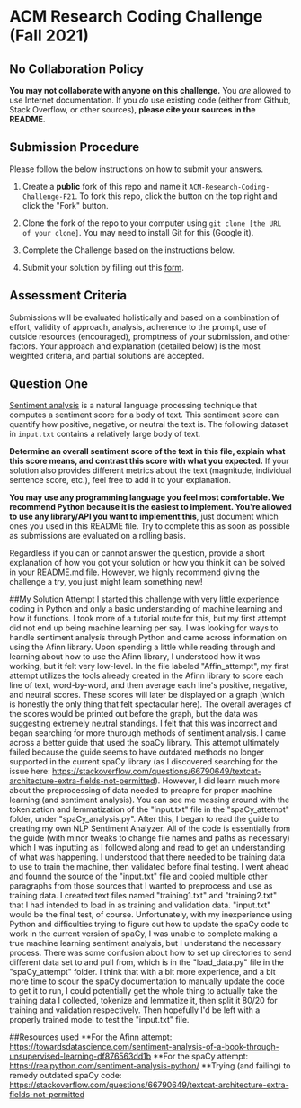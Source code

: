 # ACM Research Coding Challenge (Fall 2021)

## [](https://github.com/ACM-Research/Coding-Challenge-F21#no-collaboration-policy)No Collaboration Policy

**You may not collaborate with anyone on this challenge.**  You  _are_  allowed to use Internet documentation. If you  _do_  use existing code (either from Github, Stack Overflow, or other sources),  **please cite your sources in the README**.

## [](https://github.com/ACM-Research/Coding-Challenge-F21#submission-procedure)Submission Procedure

Please follow the below instructions on how to submit your answers.

1.  Create a  **public**  fork of this repo and name it  `ACM-Research-Coding-Challenge-F21`. To fork this repo, click the button on the top right and click the "Fork" button.

2.  Clone the fork of the repo to your computer using  `git clone [the URL of your clone]`. You may need to install Git for this (Google it).

3.  Complete the Challenge based on the instructions below.

4.  Submit your solution by filling out this [form](https://acmutd.typeform.com/to/zF1IcBGR).

## Assessment Criteria 

Submissions will be evaluated holistically and based on a combination of effort, validity of approach, analysis, adherence to the prompt, use of outside resources (encouraged), promptness of your submission, and other factors. Your approach and explanation (detailed below) is the most weighted criteria, and partial solutions are accepted. 

## [](https://github.com/ACM-Research/Coding-Challenge-S21#question-one)Question One

[Sentiment analysis](https://en.wikipedia.org/wiki/Sentiment_analysis) is a natural language processing technique that computes a sentiment score for a body of text. This sentiment score can quantify how positive, negative, or neutral the text is. The following dataset in  `input.txt`  contains a relatively large body of text.

**Determine an overall sentiment score of the text in this file, explain what this score means, and contrast this score with what you expected.**  If your solution also provides different metrics about the text (magnitude, individual sentence score, etc.), feel free to add it to your explanation.   

**You may use any programming language you feel most comfortable. We recommend Python because it is the easiest to implement. You're allowed to use any library/API you want to implement this**, just document which ones you used in this README file. Try to complete this as soon as possible as submissions are evaluated on a rolling basis.

Regardless if you can or cannot answer the question, provide a short explanation of how you got your solution or how you think it can be solved in your README.md file. However, we highly recommend giving the challenge a try, you just might learn something new!


##My Solution Attempt
I started this challenge with very little experience coding in Python and only a basic understanding of machine learning and how it functions. I took more of a tutorial route for this, but my first attempt did not end up being machine learning per say. I was looking for ways to handle sentiment analysis through Python and came across information on using the Afinn library.
Upon spending a little while reading through and learning about how to use the Afinn library, I understood how it was working, but it felt very low-level. In the file labeled "Affin_attempt", my first attempt utilizes the tools already created in the Afinn library to score each line of text, word-by-word, and then average each line's positive, negative, and neutral scores.
These scores will later be displayed on a graph (which is honestly the only thing that felt spectacular here). The overall averages of the scores would be printed out before the graph, but the data was suggesting extremely neutral standings. I felt that this was incorrect and began searching for more thurough methods of sentiment analysis.
I came across a better guide that used the spaCy library. This attempt ultimately failed because the guide seems to have outdated methods no longer supported in the current spaCy library (as I discovered searching for the issue here: https://stackoverflow.com/questions/66790649/textcat-architecture-extra-fields-not-permitted). 
However, I did learn much more about the preprocessing of data needed to preapre for proper machine learning (and sentiment analysis). You can see me messing around with the tokenization and lemmatization of the "input.txt" file in the "spaCy_attempt" folder, under "spaCy_analysis.py". After this, I began to read the guide to creating my own NLP Sentiment Analyzer. All of the code is essentially from the guide (with minor tweaks to change file names and paths as necessary) which I was inputting as I followed along and read to get an understanding of what was happening.
I understood that there needed to be training data to use to train the machine, then validated before final testing.
I went ahead and founnd the source of the "input.txt" file and copied multiple other paragraphs from those sources that I wanted to preprocess and use as training data. I created text files named "training1.txt" and "training2.txt" that I had intended to load in as training and validation data. "input.txt" would be the final test, of course.
Unfortunately, with my inexperience using Python and difficulties trying to figure out how to update the spaCy code to work in the current version of spaCy, I was unable to complete making a true machine learning sentiment analysis, but I understand the necessary process. There was some confusion about how to set up directories to send different data set to and pull from, which is in the "load_data.py" file in the "spaCy_attempt" folder.
I think that with a bit more experience, and a bit more time to scour the spaCy documentation to manually update the code to get it to run, I could potentially get the whole thing to actually take the training data I collected, tokenize and lemmatize it, then split it 80/20 for training and validation respectively. Then hopefully I'd be left with a properly trained model to test the "input.txt" file.

##Resources used
**For the Afinn attempt:
https://towardsdatascience.com/sentiment-analysis-of-a-book-through-unsupervised-learning-df876563dd1b
**For the spaCy attempt:
https://realpython.com/sentiment-analysis-python/
**Trying (and failing) to remedy outdated spaCy code:
https://stackoverflow.com/questions/66790649/textcat-architecture-extra-fields-not-permitted
